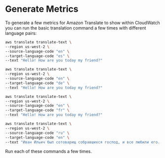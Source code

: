 # Generate Metrics

To generate a few metrics for Amazon Translate to show within CloudWatch you can run the basic translation command a few times with different language pairs:

```bash
aws translate translate-text \
--region us-west-2 \
--source-language-code "en" \
--target-language-code "es" \
--text "Hello! How are you today my friend?"
```

```bash
aws translate translate-text \
--region us-west-2 \
--source-language-code "en" \
--target-language-code "de" \
--text "Hello! How are you today my friend?"
```

```bash
aws translate translate-text \
--region us-west-2 \
--source-language-code "en" \
--target-language-code "fr" \
--text "Hello! How are you today my friend?"
```

```bash
aws translate translate-text \
--region us-west-2 \
--source-language-code "ru" \
--target-language-code "en" \
--text "Иван Ильич был сотоварищ собравшихся господ, и все любили его. Он болел уже несколько недель; говорили, что болезнь его неизлечима."
```

Run each of these commands a few times.
